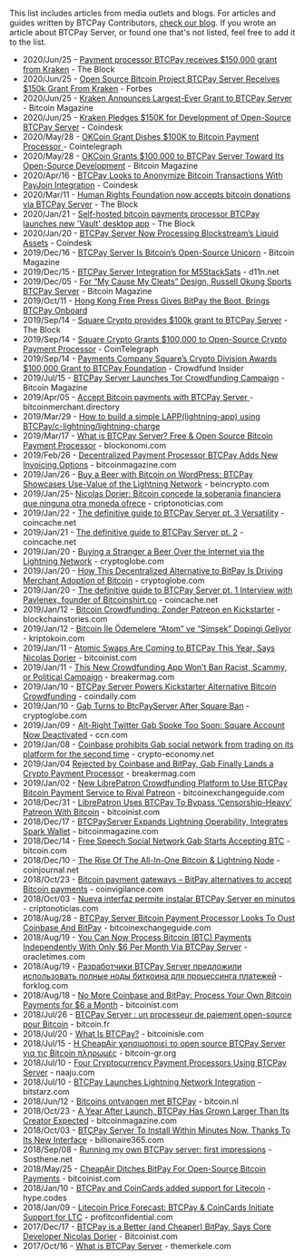 This list includes articles from media outlets and blogs. For articles and guides written by BTCPay Contributors, [check our blog](https://blog.btcpayserver.org). If you wrote an article about BTCPay Server, or found one that's not listed, feel free to add it to the list.

- 2020/Jun/25 - [Payment processor BTCPay receives $150,000 grant from Kraken](https://www.theblockcrypto.com/linked/69555/bitcoin-btcpay-grant-kraken) - The Block
- 2020/Jun/25 - [Open Source Bitcoin Project BTCPay Server Receives $150k Grant From Kraken](https://www.forbes.com/sites/colinharper/2020/06/25/open-source-bitcoin-project-btcpay-server-receives-150k-grant-from-kraken/#8dd939a870f6) - Forbes
- 2020/Jun/25 - [Kraken Announces Largest-Ever Grant to BTCPay Server](https://bitcoinmagazine.com/articles/kraken-announces-largest-ever-grant-to-btcpay) - Bitcoin Magazine
- 2020/Jun/25 - [Kraken Pledges $150K for Development of Open-Source BTCPay Server](https://www.coindesk.com/kraken-pledges-150k-for-development-of-open-source-btcpay-server) - Coindesk
- 2020/May/28 - [OKCoin Grant Dishes $100K to Bitcoin Payment Processor ](https://cointelegraph.com/news/embargo-may-28-8am-est-okcoin-grant-dishes-100k-to-bitcoin-payment-processor) - Cointelegraph
- 2020/May/28 - [OKCoin Grants $100,000 to BTCPay Server Toward Its Open-Source Development](https://bitcoinmagazine.com/articles/okcoin-grants-100000-to-btcpay-server-toward-its-open-source-development) - Bitcoin Magazine
- 2020/Apr/16 - [BTCPay Looks to Anonymize Bitcoin Transactions With PayJoin Integration](https://www.coindesk.com/btcpay-looks-to-anonymize-bitcoin-transactions-with-payjoin-integration) - Coindesk
- 2020/Mar/11 - [Human Rights Foundation now accepts bitcoin donations via BTCPay Server](https://www.theblockcrypto.com/linked/58376/human-rights-foundation-now-accepts-bitcoin-donations-via-btcpay-server) - The Block
- 2020/Jan/21 - [Self-hosted bitcoin payments processor BTCPay launches new 'Vault' desktop app](https://www.theblockcrypto.com/linked/53596/self-hosted-bitcoin-payments-processor-btcpay-launches-new-vault-desktop-app) - The Block
- 2020/Jan/20 - [BTCPay Server Now Processing Blockstream’s Liquid Assets](https://www.coindesk.com/btcpay-server-now-processing-blockstreams-liquid-assets) - Coindesk
- 2019/Dec/16 - [BTCPay Server Is Bitcoin’s Open-Source Unicorn](https://bitcoinmagazine.com/articles/btcpay-server-is-bitcoins-open-source-unicorn) - Bitcoin Magazine
- 2019/Dec/15 - [BTCPay Server Integration for M5StackSats](https://d11n.net/m5stacksats-btcpayserver-integration.html) - d11n.net
- 2019/Dec/05 - [For “My Cause My Cleats” Design, Russell Okung Sports BTCPay Server](https://bitcoinmagazine.com/articles/cleats-cause-design-russell-okung-sports-btcpay-server) - Bitcoin Magazine
- 2019/Oct/11 - [Hong Kong Free Press Gives BitPay the Boot, Brings BTCPay Onboard](https://bitcoinmagazine.com/articles/hong-kong-free-press-gives-bitpay-the-boot-brings-btcpay-onboard)
- 2019/Sep/14 - [Square Crypto provides $100k grant to BTCPay Server](https://www.theblockcrypto.com/linked/39670/square-crypto-provides-100k-grant-to-btcpay-server) - The Block
- 2019/Sep/14 - [Square Crypto Grants $100,000 to Open-Source Crypto Payment Processor](https://cointelegraph.com/news/square-crypto-grants-100-000-to-open-source-crypto-payment-processor) - CoinTelegraph
- 2019/Sep/14 - [Payments Company Square’s Crypto Division Awards $100,000 Grant to BTCPay Foundation](https://www.crowdfundinsider.com/2019/09/151604-payments-company-squares-crypto-division-awards-100000-grant-to-btcpay-foundation/) - Crowdfund Insider
- 2019/Jul/15 - [BTCPay Server Launches Tor Crowdfunding Campaign](https://bitcoinmagazine.com/articles/btcpay-server-launches-tor-crowdfunding-campaign) - Bitcoin Magazine
- 2019/Apr/05 - [Accept Bitcoin payments with BTCPay Server ](https://www.bitcoinmerchant.directory/accept-payments-with-btcpay-server/) - bitcoinmerchant.directory
- 2019/Mar/29 - [How to build a simple LAPP(lightning-app) using BTCPay/c-lightning/lightning-charge](https://medium.com/@christopheraarguello/how-to-build-a-simple-lapp-lightning-app-using-btcpay-c-lightning-lightning-charge-db2a3602594/)
- 2019/Mar/17 - [What is BTCPay Server? Free & Open Source Bitcoin Payment Processor](https://blockonomi.com/btcpay-bitcoin-payment-processor/) - blockonomi.com
- 2019/Feb/26 - [Decentralized Payment Processor BTCPay Adds New Invoicing Options](https://bitcoinmagazine.com/articles/decentralized-payment-processor-btcpay-adds-new-invoicing-options/) - bitcoinmagazine.com
- 2019/Jan/26 - [Buy a Beer with Bitcoin on WordPress: BTCPay Showcases Use-Value of the Lightning Network](https://beincrypto.com/buy-a-beer-with-bitcoin-on-wordpress-btcpay-showcases-use-value-of-the-lightning-network/) - beincrypto.com
- 2019/Jan/25- [Nicolas Dorier: Bitcoin concede la soberanía financiera que ninguna otra moneda ofrece](https://www.criptonoticias.com/entrevistas/nicolas-dorier-bitcoin-soberania-financiera-btcpay/) - criptonoticias.com
- 2019/Jan/22 - [The definitive guide to BTCPay Server pt. 3 Versatility](https://medium.com/@rickytheghost1981/the-definitive-guide-to-btcpay-server-pt-3-versatility-c33aec10c0bc) - coincache.net
- 2019/Jan/21 - [The definitive guide to BTCPay Server pt. 2](https://medium.com/@rickytheghost1981/the-definitive-guide-to-btcpay-server-pt-2-d78c2679faf) - coincache.net
- 2019/Jan/20 - [Buying a Stranger a Beer Over the Internet via the Lightning Network](https://www.cryptoglobe.com/latest/2019/01/buying-a-stranger-a-beer-over-the-internet-via-the-lightning-network/) - cryptoglobe.com
- 2019/Jan/20 - [How This Decentralized Alternative to BitPay Is Driving Merchant Adoption of Bitcoin](https://www.cryptoglobe.com/latest/2019/01/how-this-decentralized-alternative-to-bitpay-is-driving-merchant-adoption-of-bitcoin/) - cryptoglobe.com
- 2019/Jan/20 - [The definitive guide to BTCPay Server pt. 1 Interview with Pavlenex, founder of Bitcoinshirt.co](https://www.coincache.net/2019/01/20/the-definitive-guide-to-btcpay-server-pt-1-interview-with-pavlenex-founder-of-bitcoinshirt-co/?v=f5b15f58caba) - coincache.net
- 2019/Jan/12 - [Bitcoin Crowdfunding: Zonder Patreon en Kickstarter](https://www.blockchainstories.com/2019/01/12/bitcoin-crowdfunding-zonder-patreon-en-kickstarter/) - blockchainstories.com
- 2019/Jan/12 - [Bitcoin İle Ödemelere “Atom” ve “Şimşek” Dopingi Geliyor](https://kriptokoin.com/bitcoin-ile-odemelere-atom-simsek-dopingi-geliyor/) - kriptokoin.com
- 2019/Jan/11 - [Atomic Swaps Are Coming to BTCPay This Year, Says Nicolas Dorier](https://bitcoinist.com/btcpay-atomic-swaps-nicolas-dorier/) - bitcoinist.com
- 2019/Jan/11 - [This New Crowdfunding App Won’t Ban Racist, Scammy, or Political Campaign](https://breakermag.com/this-new-crowdfunding-app-wont-ban-racist-scammy-or-political-campaigns/) - breakermag.com
- 2019/Jan/10 - [BTCPay Server Powers Kickstarter Alternative Bitcoin Crowdfunding](https://www.coindaily.co/btcpay-server-powers-kickstarter-alternative-bitcoin-crowdfunding%E2%80%8A/) - coindaily.com
- 2019/Jan/10 - [Gab Turns to BtcPayServer After Square Ban](https://www.cryptoglobe.com/latest/2019/01/gab-turns-to-btcpayserver-after-square-ban/) - cryptoglobe.com
- 2019/Jan/09 - [Alt-Right Twitter Gab Spoke Too Soon: Square Account Now Deactivated](https://www.ccn.com/alt-right-twitter-gab-spoke-too-soon-square-account-now-deactivated/) - ccn.com
- 2019/Jan/08 - [Coinbase prohibits Gab social network from trading on its platform for the second time](https://www.crypto-economy.net/en/coinbase-prohibits-gab-social-network-from-trading-on-its-platform-for-the-second-time/) - crypto-economy.net
- 2019/Jan/04 [Rejected by Coinbase and BitPay, Gab Finally Lands a Crypto Payment Processor](https://breakermag.com/rejected-by-coinbase-and-bitpay-gab-finally-lands-a-crypto-payment-processor/) - breakermag.com
- 2019/Jan/02 - [New LibrePatron Crowdfunding Platform to Use BTCPay Bitcoin Payment Service to Rival Patreon](https://bitcoinexchangeguide.com/new-librepatron-crowdfunding-platform-to-use-btcpay-bitcoin-payment-service-to-rival-patreon/) - bitcoinexchangeguide.com
- 2018/Dec/31 - [LibrePatron Uses BTCPay To Bypass ‘Censorship-Heavy’ Patreon With Bitcoin](https://bitcoinist.com/librepatron-btcpay-patreon-bitcoin/) - bitcoinist.com
- 2018/Dec/17 - [BTCPayServer Expands Lightning Operability, Integrates Spark Wallet](https://bitcoinmagazine.com/articles/btcpayserver-expands-lightning-operability-integrates-spark-wallet/) - bitcoinmagazine.com
- 2018/Dec/14 - [Free Speech Social Network Gab Starts Accepting BTC](https://news.bitcoin.com/free-speech-social-network-gab-btc/) - bitcoin.com
- 2018/Dec/10 - [The Rise Of The All-In-One Bitcoin & Lightning Node](https://coinjournal.net/the-rise-of-the-all-in-one-bitcoin-lightning-node/) - coinjournal.net
- 2018/Oct/23 - [Bitcoin payment gateways – BitPay alternatives to accept Bitcoin payments](https://coinvigilance.com/bitcoin-payment-gateways-bitpay-alternatives-to-accept-bitcoin-payments/) - coinvigilance.com
- 2018/Oct/03 - [Nueva interfaz permite instalar BTCPay Server en minutos](https://www.criptonoticias.com/infraestructura/nueva-interfaz-permite-instalar-btcpay-server-minutos/) - criptonoticias.com
- 2018/Aug/28 - [BTCPay Server Bitcoin Payment Processor Looks To Oust Coinbase And BitPay](https://bitcoinexchangeguide.com/btcpay-server-bitcoin-payment-processor-looks-to-oust-coinbase-and-bitpay/) - bitcoinexchangeguide.com
- 2018/Aug/19 - [You Can Now Process Bitcoin (BTC) Payments Independently With Only \$6 Per Month Via BTCPay Server](https://oracletimes.com/you-can-now-process-bitcoin-btc-payments-independently-with-only-6-per-month-via-btcpay-server/) - oracletimes.com
- 2018/Aug/19 - [Разработчики BTCPay Server предложили использовать полные ноды биткоина для процессинга платежей](https://forklog.com/razrabotchiki-btcpay-server-predlozhili-ispolzovat-polnye-nody-bitkoina-dlya-protsessinga-platezhej/) - forklog.com
- 2018/Aug/18 - [No More Coinbase and BitPay: Process Your Own Bitcoin Payments for \$6 a Month](https://bitcoinist.com/process-bitcoin-payments-6-month/) - bitcoinist.com
- 2018/Jul/26 - [BTCPay Server : un processeur de paiement open-source pour Bitcoin](https://bitcoin.fr/btcpay-server-un-processeur-de-paiement-open-source-pour-bitcoin/) - bitcoin.fr
- 2018/Jul/20 - [What Is BTCPay?](https://www.bitcoinisle.com/2018/07/20/what-is-btcpay/) - bitcoinisle.com
- 2018/Jul/15 - [H CheapAir χρησιμοποιεί το open source BTCPay Server για τις Bitcoin πληρωμές](https://www.bitcoin-gr.org/?p=7912) - bitcoin-gr.org
- 2018/Jul/10 - [Four Cryptocurrency Payment Processors Using BTCPay Server](http://naaju.com/venezuela/four-cryptocurrency-payment-processors-using-btcpay-server-cryptonews/) - naaju.com
- 2018/Jul/10 - [BTCPay Launches Lightning Network Integration](https://www.bitstarz.com/blog/btcpay-launches-lightning-network-integration) - bitstarz.com
- 2018/Jun/12 - [Bitcoins ontvangen met BTCPay](https://bitcoin.nl/nieuws/bitcoins-ontvangen-met-btcpay-259) - bitcoin.nl
- 2018/Oct/23 - [A Year After Launch, BTCPay Has Grown Larger Than Its Creator Expected](https://bitcoinmagazine.com/articles/year-after-launch-btcpay-has-grown-larger-its-creator-expected/) - bitcoinmagazine.com
- 2018/Oct/03 - [BTCPay Server To Install Within Minutes Now, Thanks To Its New Interface](https://billionaire365.com/2018/10/03/btcpay-server-to-install-within-minutes-now-thanks-to-its-new-interface/) - billionaire365.com
- 2018/Sep/08 - [Running my own BTCPay server: first impressions](https://www.sosthene.net/btcpay-bilan/) - Sosthene.net
- 2018/May/25 - [CheapAir Ditches BitPay For Open-Source Bitcoin Payments](https://www.ccn.com/alt-right-twitter-gab-spoke-too-soon-square-account-now-deactivated/) - bitcoinist.com
- 2018/Jan/10 - [BTCPay and CoinCards added support for Litecoin](https://hype.codes/btcpay-and-coincards-added-support-litecoin) - hype.codes
- 2018/Jan/09 - [Litecoin Price Forecast: BTCPay & CoinCards Initiate Support for LTC](https://www.profitconfidential.com/cryptocurrency/litecoin/ltc-price-forecast-btcpay-coincards/) - profitconfidential.com
- 2017/Dec/17 - [BTCPay is a Better (and Cheaper) BitPay, Says Core Developer Nicolas Dorier](https://bitcoinist.com/btcpay-core-developer-better-bitpay/) - Bitcoinist.com
- 2017/Oct/16 - [What is BTCPay Server](https://themerkle.com/what-is-btcpay-server/) - themerkele.com
